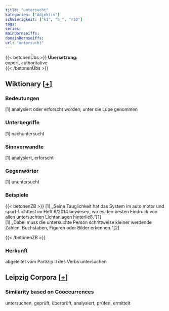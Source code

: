 ```yaml
---
title: "untersucht"
kategorien: ["Adjektiv"]
schwierigkeit: ["k1", "h_", "r10"]
tags:
series:
mainDornseiffs:
domainDornseiffs:
url: "untersucht"
---
```


{{< betonenÜbs >}}
**Übersetzung:**  
expert, authoritative  
{{< /betonenÜbs >}}

## Wiktionary [[+](https://de.wiktionary.org/wiki/untersucht)]

### Bedeutungen
[1] analysiert oder erforscht worden; unter die Lupe genommen  

### Unterbegriffe
[1] nachuntersucht  

### Sinnverwandte
[1] analysiert, erforscht  

### Gegenwörter
[1] ununtersucht  

### Beispiele
{{< betonenZB >}}
[1] „Seine Tauglichkeit hat das System im auto motor und sport-Lichttest im Heft 6/2014 bewiesen, wo es den besten Eindruck von allen untersuchten Lichtanlagen hinterließ.“[1]  
[1] „Dabei muss die untersuchte Person schrittweise kleiner werdende Zahlen, Buchstaben, Figuren oder Bilder erkennen.“[2]  

{{< /betonenZB >}}
### Herkunft
abgeleitet vom Partizip II des Verbs untersuchen  


## Leipzig Corpora [[+](https://corpora.uni-leipzig.de/en/res?word=untersucht&corpusId=deu_newscrawl-public_2018)]


### Similarity based on Cooccurrences
untersuchen, geprüft, überprüft, analysiert, prüfen, ermittelt

